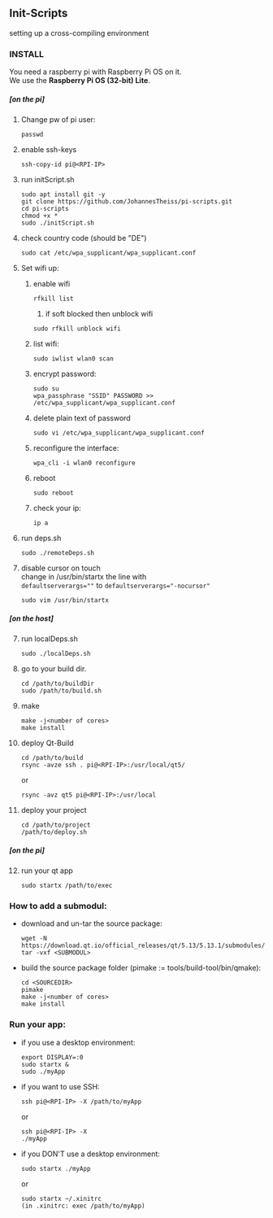 ## Init-Scripts
setting up a cross-compiling environment

### INSTALL
You need a raspberry pi with Raspberry Pi OS on it.\
We use the **Raspberry Pi OS (32-bit) Lite**.

##### [on the pi]
1. Change pw of pi user:
    ```
    passwd 
    ```

2. enable ssh-keys
    ```
    ssh-copy-id pi@<RPI-IP>
    ```

3. run initScript.sh
    ```
    sudo apt install git -y
    git clone https://github.com/JohannesTheiss/pi-scripts.git
    cd pi-scripts
    chmod +x *
    sudo ./initScript.sh
    ```

4. check country code (should be "DE")
    ```
    sudo cat /etc/wpa_supplicant/wpa_supplicant.conf
    ```

5. Set wifi up:
    1. enable wifi
        ```
        rfkill list 
        ```
        1. if soft blocked then unblock wifi
        ```
        sudo rfkill unblock wifi
        ```

    2. list wifi: 
        ```
        sudo iwlist wlan0 scan 
        ```

    3. encrypt password: 
        ```
        sudo su
        wpa_passphrase "SSID" PASSWORD >> /etc/wpa_supplicant/wpa_supplicant.conf
        ```

    4. delete plain text of password
        ```
        sudo vi /etc/wpa_supplicant/wpa_supplicant.conf
        ```
 
    5. reconfigure the interface: 
        ```
        wpa_cli -i wlan0 reconfigure
        ```

    6. reboot
        ```
        sudo reboot
        ```

    7. check your ip: 
        ```
        ip a 
        ```

6. run deps.sh
    ```
    sudo ./remoteDeps.sh
    ```

7. disable cursor on touch\
    change in /usr/bin/startx the line with\
    `defaultserverargs=""` to `defaultserverargs="-nocursor"`
    ```
    sudo vim /usr/bin/startx
    ```

##### [on the host]
7. run localDeps.sh
    ```
    sudo ./localDeps.sh
    ```

8. go to your build dir.
    ```
    cd /path/to/buildDir
    sudo /path/to/build.sh
    ```

9. make
    ```
    make -j<number of cores>
    make install
    ```

10. deploy Qt-Build
    ```
    cd /path/to/build
    rsync -avze ssh . pi@<RPI-IP>:/usr/local/qt5/
    ```
    or
    ```
    rsync -avz qt5 pi@<RPI-IP>:/usr/local
    ```

11. deploy your project
    ```
    cd /path/to/project
    /path/to/deploy.sh  
    ```

##### [on the pi]
12. run your qt app
    ```
    sudo startx /path/to/exec
    ```

### How to add a submodul:
* download and un-tar the source package:
    ```
    wget -N https://download.qt.io/official_releases/qt/5.13/5.13.1/submodules/<SUBMODUL>
    tar -vxf <SUBMODUL> 
    ```
* build the source package folder (pimake := tools/build-tool/bin/qmake):
    ```
    cd <SOURCEDIR>
    pimake
    make -j<number of cores>
    make install
    ```


### Run your app:
* if you use a desktop environment:
    ```
    export DISPLAY=:0
    sudo startx &
    sudo ./myApp
    ```

* if you want to use SSH:
    ```
    ssh pi@<RPI-IP> -X /path/to/myApp
    ```
    or
    ```
    ssh pi@<RPI-IP> -X
    ./myApp
    ```

* if you DON'T use a desktop environment:
    ```
    sudo startx ./myApp
    ```
    or
    ```
    sudo startx ~/.xinitrc
    (in .xinitrc: exec /path/to/myApp)
    ```

